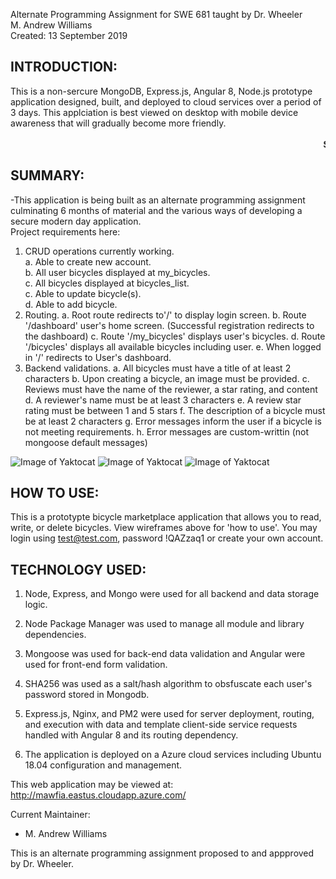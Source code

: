 Alternate Programming Assignment for SWE 681 taught by Dr. Wheeler<br>
M. Andrew Williams<br>
Created: 13 September 2019

INTRODUCTION:
--------------------
This is a non-sercure MongoDB, Express.js, Angular 8, Node.js prototype application designed, built, and deployed to cloud services over a period of 3 days.  This applciation is best viewed on desktop with mobile device awareness that will gradually become more friendly.<br><br>
<marquee>**Still under construction, security features covered during SWE 681 will be implemented as the course progresses.**</marquee>

SUMMARY:
--------------------

-This application is being built as an alternate programming assignment culminating 6 months of material and the various ways of developing a secure modern day application.  
Project requirements here:

1. CRUD operations currently working.<br>
	a. Able to create new account.<br>
	b. All user bicycles displayed at my_bicycles.<br>
	c. All bicycles displayed at bicycles_list.<br>
	c. Able to update bicycle(s).<br>
	d. Able to add bicycle.
2. Routing.
	a. Root route redirects to'/' to display login screen.
	b. Route '/dashboard' user's home screen. (Successful registration redirects to the dashboard)
	c. Route '/my_bicycles' displays user's bicycles.
	d. Route '/bicycles' displays all available bicycles including user.
	e. When logged in '/' redirects to User's dashboard.
3. Backend validations.
	a. All bicycles must have a title of at least 2 characters
	b. Upon creating a bicycle, an image must be provided.
	c. Reviews must have the name of the reviewer, a star rating, and content
	d. A reviewer's name must be at least 3 characters
	e. A review star rating must be between 1 and 5 stars
	f. The description of a bicycle must be at least 2 characters
	g. Error messages inform the user if a bicycle is not meeting requirements.
	h. Error messages are custom-writtin (not mongoose default messages)

![Image of Yaktocat](http://mawfia.com/documents/bicycle1.png)
![Image of Yaktocat](http://mawfia.com/documents/bicycle2.png)
![Image of Yaktocat](http://mawfia.com/documents/bicycle3.png)

HOW TO USE:
---------------------
This is a prototypte bicycle marketplace application that allows you to read, write, or delete bicycles.  View wireframes above for 'how to use'.  You may login using test@test.com, password !QAZzaq1 or create your own account.


TECHNOLOGY USED:
-----------------
1.  Node, Express, and Mongo were used for all backend and data storage logic.

2.  Node Package Manager was used to manage all module and library dependencies.

3.  Mongoose was used for back-end data validation and Angular were used for front-end form validation.

4.  SHA256 was used as a salt/hash algorithm to obsfuscate each user's password stored in Mongodb.

5.  Express.js, Nginx, and PM2 were used for server deployment, routing, and execution with data and template client-side service requests handled with Angular 8 and its routing dependency.

6.  The application is deployed on a Azure cloud services including Ubuntu 18.04 configuration and management.

This web application may be viewed at: http://mawfia.eastus.cloudapp.azure.com/

Current Maintainer:
 * M. Andrew Williams

This is an alternate programming assignment proposed to and appproved by Dr. Wheeler.
